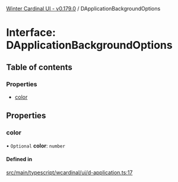 [Winter Cardinal UI - v0.179.0](../index.md) / DApplicationBackgroundOptions

# Interface: DApplicationBackgroundOptions

## Table of contents

### Properties

- [color](DApplicationBackgroundOptions.md#color)

## Properties

### color

• `Optional` **color**: `number`

#### Defined in

[src/main/typescript/wcardinal/ui/d-application.ts:17](https://github.com/winter-cardinal/winter-cardinal-ui/blob/v0.179.0/src/main/typescript/wcardinal/ui/d-application.ts#L17)
